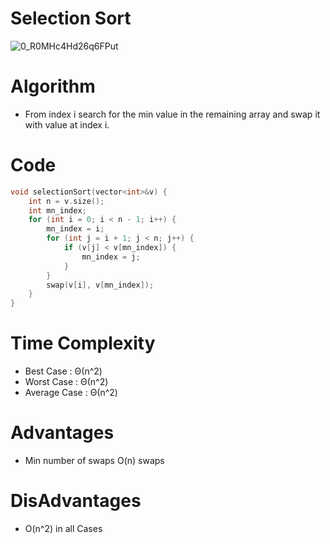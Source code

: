 # Selection Sort
 ![0_R0MHc4Hd26q6FPut](https://github.com/Abdelrhman-Sayed70/Algorithms/assets/99830416/b46cfecf-8371-4f78-ac38-3ca46e8dfb40)

# Algorithm
- From index i search for the min value in the remaining array and swap it with value at index i.

# Code
```cpp
void selectionSort(vector<int>&v) {
    int n = v.size();
    int mn_index;
    for (int i = 0; i < n - 1; i++) {
        mn_index = i;
        for (int j = i + 1; j < n; j++) {
            if (v[j] < v[mn_index]) {
                mn_index = j;
            }
        }
        swap(v[i], v[mn_index]);
    }
}
```

# Time Complexity
- Best Case : Θ(n^2) 
- Worst Case : Θ(n^2)
- Average Case : Θ(n^2)

# Advantages 
- Min number of swaps O(n) swaps

# DisAdvantages
- O(n^2) in all Cases

